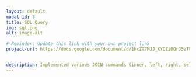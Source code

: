 ```yaml
---
layout: default
modal-id: 3
title: SQL Query
img: sql.png
alt: image-alt

# Reminder: Update this link with your own project link
project-url: https://docs.google.com/document/d/1HcZX7MJJ_KYQZiDQrJ5zTk5p1U8t-8r1hGGwundX6bQ/edit?tab=t.0


description: Implemented various JOIN commands (inner, left, right, self, and cross) in MySQL, utilizing UNION and UNION ALL to efficiently combine and query data from multiple tables.
---
```

